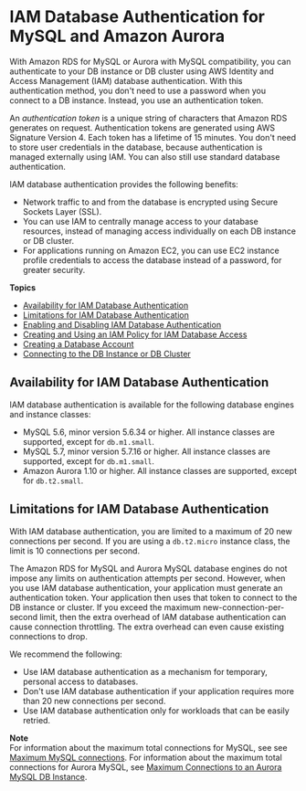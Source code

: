 # IAM Database Authentication for MySQL and Amazon Aurora<a name="UsingWithRDS.IAMDBAuth"></a>

With Amazon RDS for MySQL or Aurora with MySQL compatibility, you can authenticate to your DB instance or DB cluster using AWS Identity and Access Management \(IAM\) database authentication\. With this authentication method, you don't need to use a password when you connect to a DB instance\. Instead, you use an authentication token\.

An *authentication token* is a unique string of characters that Amazon RDS generates on request\. Authentication tokens are generated using AWS Signature Version 4\. Each token has a lifetime of 15 minutes\. You don't need to store user credentials in the database, because authentication is managed externally using IAM\. You can also still use standard database authentication\.

IAM database authentication provides the following benefits:
+ Network traffic to and from the database is encrypted using Secure Sockets Layer \(SSL\)\.
+ You can use IAM to centrally manage access to your database resources, instead of managing access individually on each DB instance or DB cluster\.
+ For applications running on Amazon EC2, you can use EC2 instance profile credentials to access the database instead of a password, for greater security\.

**Topics**
+ [Availability for IAM Database Authentication](#UsingWithRDS.IAMDBAuth.Availability)
+ [Limitations for IAM Database Authentication](#UsingWithRDS.IAMDBAuth.ConnectionsPerSecond)
+ [Enabling and Disabling IAM Database Authentication](UsingWithRDS.IAMDBAuth.Enabling.md)
+ [Creating and Using an IAM Policy for IAM Database Access](UsingWithRDS.IAMDBAuth.IAMPolicy.md)
+ [Creating a Database Account](UsingWithRDS.IAMDBAuth.DBAccounts.md)
+ [Connecting to the DB Instance or DB Cluster](UsingWithRDS.IAMDBAuth.Connecting.md)

## Availability for IAM Database Authentication<a name="UsingWithRDS.IAMDBAuth.Availability"></a>

IAM database authentication is available for the following database engines and instance classes:
+ MySQL 5\.6, minor version 5\.6\.34 or higher\. All instance classes are supported, except for `db.m1.small`\. 
+ MySQL 5\.7, minor version 5\.7\.16 or higher\. All instance classes are supported, except for `db.m1.small`\. 
+ Amazon Aurora 1\.10 or higher\. All instance classes are supported, except for `db.t2.small`\.

## Limitations for IAM Database Authentication<a name="UsingWithRDS.IAMDBAuth.ConnectionsPerSecond"></a>

With IAM database authentication, you are limited to a maximum of 20 new connections per second\. If you are using a `db.t2.micro` instance class, the limit is 10 connections per second\.

The Amazon RDS for MySQL and Aurora MySQL database engines do not impose any limits on authentication attempts per second\. However, when you use IAM database authentication, your application must generate an authentication token\. Your application then uses that token to connect to the DB instance or cluster\. If you exceed the maximum new\-connection\-per\-second limit, then the extra overhead of IAM database authentication can cause connection throttling\. The extra overhead can even cause existing connections to drop\.

We recommend the following:
+ Use IAM database authentication as a mechanism for temporary, personal access to databases\.
+ Don't use IAM database authentication if your application requires more than 20 new connections per second\.
+ Use IAM database authentication only for workloads that can be easily retried\.

**Note**  
For information about the maximum total connections for MySQL, see see [Maximum MySQL connections](USER_ConnectToInstance.md#USER_ConnectToInstance.max_connections)\. For information about the maximum total connections for Aurora MySQL, see [Maximum Connections to an Aurora MySQL DB Instance](AuroraMySQL.Managing.md#AuroraMySQL.Managing.MaxConnections)\.